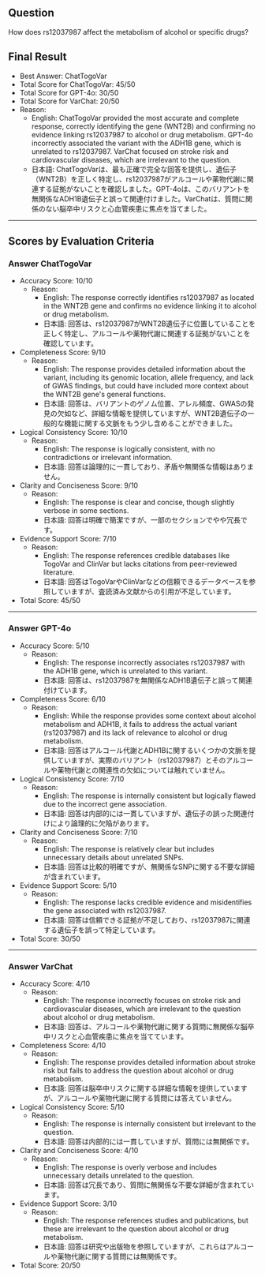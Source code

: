 ## Question

How does rs12037987 affect the metabolism of alcohol or specific drugs?

## Final Result

- Best Answer: ChatTogoVar
- Total Score for ChatTogoVar: 45/50
- Total Score for GPT-4o: 30/50
- Total Score for VarChat: 20/50
- Reason:
  - English: ChatTogoVar provided the most accurate and complete response, correctly identifying the gene (WNT2B) and confirming no evidence linking rs12037987 to alcohol or drug metabolism. GPT-4o incorrectly associated the variant with the ADH1B gene, which is unrelated to rs12037987. VarChat focused on stroke risk and cardiovascular diseases, which are irrelevant to the question.
  - 日本語: ChatTogoVarは、最も正確で完全な回答を提供し、遺伝子（WNT2B）を正しく特定し、rs12037987がアルコールや薬物代謝に関連する証拠がないことを確認しました。GPT-4oは、このバリアントを無関係なADH1B遺伝子と誤って関連付けました。VarChatは、質問に関係のない脳卒中リスクと心血管疾患に焦点を当てました。

---

## Scores by Evaluation Criteria

### Answer ChatTogoVar
- Accuracy Score: 10/10
  - Reason: 
    - English: The response correctly identifies rs12037987 as located in the WNT2B gene and confirms no evidence linking it to alcohol or drug metabolism.
    - 日本語: 回答は、rs12037987がWNT2B遺伝子に位置していることを正しく特定し、アルコールや薬物代謝に関連する証拠がないことを確認しています。
- Completeness Score: 9/10
  - Reason: 
    - English: The response provides detailed information about the variant, including its genomic location, allele frequency, and lack of GWAS findings, but could have included more context about the WNT2B gene's general functions.
    - 日本語: 回答は、バリアントのゲノム位置、アレル頻度、GWASの発見の欠如など、詳細な情報を提供していますが、WNT2B遺伝子の一般的な機能に関する文脈をもう少し含めることができました。
- Logical Consistency Score: 10/10
  - Reason: 
    - English: The response is logically consistent, with no contradictions or irrelevant information.
    - 日本語: 回答は論理的に一貫しており、矛盾や無関係な情報はありません。
- Clarity and Conciseness Score: 9/10
  - Reason: 
    - English: The response is clear and concise, though slightly verbose in some sections.
    - 日本語: 回答は明確で簡潔ですが、一部のセクションでやや冗長です。
- Evidence Support Score: 7/10
  - Reason: 
    - English: The response references credible databases like TogoVar and ClinVar but lacks citations from peer-reviewed literature.
    - 日本語: 回答はTogoVarやClinVarなどの信頼できるデータベースを参照していますが、査読済み文献からの引用が不足しています。
- Total Score: 45/50

---

### Answer GPT-4o
- Accuracy Score: 5/10
  - Reason: 
    - English: The response incorrectly associates rs12037987 with the ADH1B gene, which is unrelated to this variant.
    - 日本語: 回答は、rs12037987を無関係なADH1B遺伝子と誤って関連付けています。
- Completeness Score: 6/10
  - Reason: 
    - English: While the response provides some context about alcohol metabolism and ADH1B, it fails to address the actual variant (rs12037987) and its lack of relevance to alcohol or drug metabolism.
    - 日本語: 回答はアルコール代謝とADH1Bに関するいくつかの文脈を提供していますが、実際のバリアント（rs12037987）とそのアルコールや薬物代謝との関連性の欠如については触れていません。
- Logical Consistency Score: 7/10
  - Reason: 
    - English: The response is internally consistent but logically flawed due to the incorrect gene association.
    - 日本語: 回答は内部的には一貫していますが、遺伝子の誤った関連付けにより論理的に欠陥があります。
- Clarity and Conciseness Score: 7/10
  - Reason: 
    - English: The response is relatively clear but includes unnecessary details about unrelated SNPs.
    - 日本語: 回答は比較的明確ですが、無関係なSNPに関する不要な詳細が含まれています。
- Evidence Support Score: 5/10
  - Reason: 
    - English: The response lacks credible evidence and misidentifies the gene associated with rs12037987.
    - 日本語: 回答は信頼できる証拠が不足しており、rs12037987に関連する遺伝子を誤って特定しています。
- Total Score: 30/50

---

### Answer VarChat
- Accuracy Score: 4/10
  - Reason: 
    - English: The response incorrectly focuses on stroke risk and cardiovascular diseases, which are irrelevant to the question about alcohol or drug metabolism.
    - 日本語: 回答は、アルコールや薬物代謝に関する質問に無関係な脳卒中リスクと心血管疾患に焦点を当てています。
- Completeness Score: 4/10
  - Reason: 
    - English: The response provides detailed information about stroke risk but fails to address the question about alcohol or drug metabolism.
    - 日本語: 回答は脳卒中リスクに関する詳細な情報を提供していますが、アルコールや薬物代謝に関する質問には答えていません。
- Logical Consistency Score: 5/10
  - Reason: 
    - English: The response is internally consistent but irrelevant to the question.
    - 日本語: 回答は内部的には一貫していますが、質問には無関係です。
- Clarity and Conciseness Score: 4/10
  - Reason: 
    - English: The response is overly verbose and includes unnecessary details unrelated to the question.
    - 日本語: 回答は冗長であり、質問に無関係な不要な詳細が含まれています。
- Evidence Support Score: 3/10
  - Reason: 
    - English: The response references studies and publications, but these are irrelevant to the question about alcohol or drug metabolism.
    - 日本語: 回答は研究や出版物を参照していますが、これらはアルコールや薬物代謝に関する質問には無関係です。
- Total Score: 20/50
